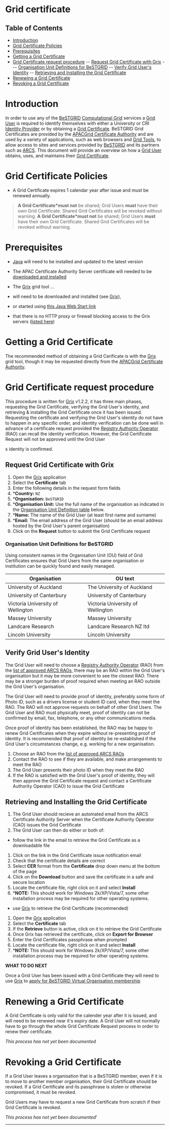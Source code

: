 # Grid certificate


## Table of Contents 
 - [Introduction](#introduction)
- [Grid Certificate Policies](#grid-certificate-policies)
- [Prerequisites](#prerequisites)
- [Getting a Grid Certificate](#getting-a-grid-certificate)
- [Grid Certificate request procedure](#grid-certificate-request-procedure)
-- [Request Grid Certificate with Grix](#request-grid-certificate-with-grix)
--- [Organisation Unit Definitions for BeSTGRID](#organisation-unit-definitions-for-bestgrid)
-- [Verify Grid User's Identity](#verify-grid-user's-identity)
-- [Retrieving and Installing the Grid Certificate](#retrieving-and-installing-the-grid-certificate)
- [Renewing a Grid Certificate](#renewing-a-grid-certificate)
- [Revoking a Grid Certificate](#revoking-a-grid-certificate)
# Introduction

In order to use any of the [BeSTGRID](https://reannz.atlassian.net/wiki/pages/createpage.action?spaceKey=BeSTGRID&title=BeSTGRID&linkCreation=true&fromPageId=3816950618) [Computational Grid](/wiki/spaces/BeSTGRID/pages/3816950992) services a [Grid User](https://reannz.atlassian.net/wiki/pages/createpage.action?spaceKey=BeSTGRID&title=Grid%20User&linkCreation=true&fromPageId=3816950618) is required to identify themselves with either a University or CRI [Identity Provider](https://reannz.atlassian.net/wiki/pages/createpage.action?spaceKey=BeSTGRID&title=Identity%20Provider&linkCreation=true&fromPageId=3816950618) or by obtaining a [Grid Certificate](/wiki/spaces/BeSTGRID/pages/3816950618). BeSTGRID Grid Certificates are provided by the [APACGrid Certificate Authority](https://ca.apac.edu.au/pub) and are used by a variety of applications, such as web browsers and [Grid Tools](/wiki/spaces/BeSTGRID/pages/3816950787), to allow access to sites and services provided by [BeSTGRID](https://reannz.atlassian.net/wiki/pages/createpage.action?spaceKey=BeSTGRID&title=BeSTGRID&linkCreation=true&fromPageId=3816950618) and its partners such as [ARCS](https://reannz.atlassian.net/wiki/pages/createpage.action?spaceKey=BeSTGRID&title=ARCS&linkCreation=true&fromPageId=3816950618). This document will provide an overview on how a [Grid User](https://reannz.atlassian.net/wiki/pages/createpage.action?spaceKey=BeSTGRID&title=Grid%20User&linkCreation=true&fromPageId=3816950618) obtains, uses, and maintains their [Grid Certificate](/wiki/spaces/BeSTGRID/pages/3816950618).

# Grid Certificate Policies

- A Grid Certificate expires 1 calendar year after issue and must be renewed annually.


>  **A Grid Certificate*must not** be shared; Grid Users **must** have their own Grid Certificate. Shared Grid Certificates will be revoked without warning.
>  **A Grid Certificate*must not** be shared; Grid Users **must** have their own Grid Certificate. Shared Grid Certificates will be revoked without warning.

# Prerequisites

- [Java](http://www.java.com/en/) will need to be installed and updated to the latest version
- The APAC Certificate Authority Server certificate will needed to be [downloaded and installed](https://ca.apac.edu.au/cgi-bin/pub/pki?cmd=getStaticPage&name=index)
- The [Grix](https://reannz.atlassian.net/wiki/pages/createpage.action?spaceKey=BeSTGRID&title=Grix&linkCreation=true&fromPageId=3816950618) grid tool ...
	
- will need to be downloaded and installed (see [Grix](https://reannz.atlassian.net/wiki/pages/createpage.action?spaceKey=BeSTGRID&title=Grix&linkCreation=true&fromPageId=3816950618)),
- or started using [this Java Web Start link](http://ngportal.canterbury.ac.nz/grid/grix-jdk5-bestgrid.jnlp)
- that there is no HTTP proxy or firewall blocking access to the Grix servers ([listed here](https://reannz.atlassian.net/wiki/pages/createpage.action?spaceKey=BeSTGRID&title=Grix&linkCreation=true&fromPageId=3816950618))

# Getting a Grid Certificate

The recommended method of obtaining a Grid Cerificate is with the [Grix](https://reannz.atlassian.net/wiki/pages/createpage.action?spaceKey=BeSTGRID&title=Grix&linkCreation=true&fromPageId=3816950618) grid tool, though it may be requested directly from the [APACGrid Certificate Authority](https://ca.apac.edu.au/pub).

# Grid Certificate request procedure

This procedure is written for [Grix](https://reannz.atlassian.net/wiki/pages/createpage.action?spaceKey=BeSTGRID&title=Grix&linkCreation=true&fromPageId=3816950618) v1.2.2, it has three main phases, requesting the Grid Certificate, verifying the Grid User's identity, and retrieving & installing the Grid Certificate once it has been issued. Requesting the certificate and verifying the Grid User's identity do not have to happen in any specific order, and identity verification can be done well in advance of a certificate request provided the [Registry Authority Operator](https://reannz.atlassian.net/wiki/pages/createpage.action?spaceKey=BeSTGRID&title=Registry%20Authority%20Operator&linkCreation=true&fromPageId=3816950618) (RAO) can recall the identity verification. However, the Grid Certificate Request will not be approved until the Grid User

s identity is confirmed.

## Request Grid Certificate with Grix

1. Open the [Grix](https://reannz.atlassian.net/wiki/pages/createpage.action?spaceKey=BeSTGRID&title=Grix&linkCreation=true&fromPageId=3816950618) application
2. Select the **Certificate** tab
3. Enter the following details in the request form fields
4. ***Country:** `NZ`
5. ***Organisation:** `BeSTGRID`
6. ***Organisation Unit:** Use the full name of the organisation as indicated in the [Organisation Unit Definition table](https://reannz.atlassian.net/wiki/pages/createpage.action?spaceKey=BeSTGRID&title=Grid_certificate&linkCreation=true&fromPageId=3816950618) below.
7. ***Name:** The name of the Grid User (at least first name and surname)
8. ***Email:** The email address of the Grid User (should be an email address hosted by the Grid User's parent organisation)
9. Click on the **Request** button to submit the Grid Certificate request

### Organisation Unit Definitions for BeSTGRID

Using consistent names in the Organisation Unit (OU) field of Grid Certificates ensures that Grid Users from the same organisation or institution can be quickly found and easily managed.

|  Organisation                       |  OU text                            |
| ----------------------------------- | ----------------------------------- |
|  University of Auckland             |  The University of Auckland         |
|  University of Canterbury           |  University of Canterbury           |
|  Victoria University of Wellington  |  Victoria University of Wellington  |
|  Massey University                  |  Massey University                  |
|  Landcare Research                  |  Landcare Research NZ ltd           |
|  Lincoln University                 |  Lincoln University                 |

## Verify Grid User's Identity

The Grid User will need to choose a [Registry Authority Operator](https://reannz.atlassian.net/wiki/pages/createpage.action?spaceKey=BeSTGRID&title=Registry%20Authority%20Operator&linkCreation=true&fromPageId=3816950618) (RAO) from the [list of approved ARCS RAOs](http://wiki.arcs.org.au/bin/view/Main/RaoList#NZ_BeSTGRID), there may be an RAO within the Grid User's organisation but it may be more convenient to see the closest RAO. There may be a stronger burden of proof required when meeting an RAO outside the Grid User's organisation.

The Grid User will need to provide proof of identity, preferably some form of Photo ID, such as a drivers license or student ID card, when they meet the RAO. The RAO will not approve requests on behalf of other Grid Users. The Grid User and RAO must physically meet, proof of identity can not be confirmed by email, fax, telephone, or any other communications media.

Once proof of identity has been established, the RAO may be happy to renew Grid Certificates when they expire without re-presenting proof of identity. It is recommended that proof of identity be re-established if the Grid User's circumstances change, e.g. working for a new organisation.

1. Choose an RAO from the [list of approved ARCS RAOs](http://wiki.arcs.org.au/bin/view/Main/RaoList)
2. Contact the RAO to see if they are available, and make arrangements to meet the RAO
3. The Grid User presents their photo ID when they meet the RAO
4. If the RAO is satisfied with the Grid User's proof of identity, they will then approve the Grid Certificate request and contact a Certificate Authority Operator (CAO) to issue the Grid Certificate

## Retrieving and Installing the Grid Certificate

1. The Grid User should recieve an automated email from the ARCS Certificate Authority Server when the Certificate Authority Operator (CAO) issues the Grid Certificate
2. The Grid User can then do either or both of:
	
- follow the link in the email to retrieve the Grid Certificate as a downloadable file
		
1. Click on the link in the Grid Certificate issue notification email
2. Check that the certificate details are correct
3. Select **CER** format from the **Certificate** drop down menu at the bottom of the page
4. Click on the **Download** button and save the certificate in a safe and secure location
5. Locate the certificate file, right click on it and select **Install**
6. ***NOTE:** This should work for Windows 2k/XP/Vista/7, some other installation process may be required for other operating systems.
- use [Grix](https://reannz.atlassian.net/wiki/pages/createpage.action?spaceKey=BeSTGRID&title=Grix&linkCreation=true&fromPageId=3816950618) to retrieve the Grid Certificate (recommended)
		
1. Open the [Grix](https://reannz.atlassian.net/wiki/pages/createpage.action?spaceKey=BeSTGRID&title=Grix&linkCreation=true&fromPageId=3816950618) application
2. Select the **Certificate** tab
3. If the **Retrieve** button is active, click on it to retrieve the Grid Certificate
4. Once Grix has retrieved the certificate, click on **Export for Browser**
5. Enter the Grid Certificates passphrase when prompted
6. Locate the certificate file, right click on it and select **Install**
7. ***NOTE:** This should work for Windows 2k/XP/Vista/7, some other installation process may be required for other operating systems.

**WHAT TO DO NEXT**

Once a Grid User has been issued with a Grid Certificate they will need to use [Grix](https://reannz.atlassian.net/wiki/pages/createpage.action?spaceKey=BeSTGRID&title=Grix&linkCreation=true&fromPageId=3816950618) to [apply for BeSTGRID Virtual Organisation membership](/wiki/spaces/BeSTGRID/pages/3816950526)

# Renewing a Grid Certificate

A Grid Certificate is only valid for the calender year after it is issued, and will need to be renewed near it's expiry date. A Grid User will not normally have to go through the whole Grid Certificate Request process in order to renew their certificate.

*This process has not yet been documented*

# Revoking a Grid Certificate

If a Grid User leaves a organisation that is a BeSTGRID member, even if it is to move to another member organisation, their Grid Certificate should be revoked. If a Grid Certificate and its passphrase is stolen or otherwise compromised, it must be revoked.

Grid Users may have to request a new Grid Certificate from scratch if their Grid Certificate is revoked.

*This process has not yet been documented*'


---
